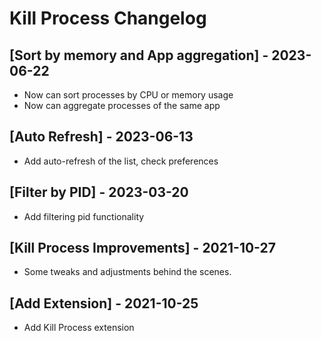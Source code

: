 # Kill Process Changelog

## [Sort by memory and App aggregation] - 2023-06-22

- Now can sort processes by CPU or memory usage
- Now can aggregate processes of the same app

## [Auto Refresh] - 2023-06-13

- Add auto-refresh of the list, check preferences

## [Filter by PID] - 2023-03-20

- Add filtering pid functionality

## [Kill Process Improvements] - 2021-10-27

- Some tweaks and adjustments behind the scenes.

## [Add Extension] - 2021-10-25

- Add Kill Process extension
